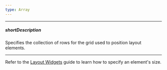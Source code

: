 ```yaml
---
type: Array
---
```

---
##### shortDescription
Specifies the collection of rows for the grid used to position layout elements.

---
Refer to the [Layout Widgets](/concepts/10%20UI%20Widgets/10%20UI%20Widget%20Categories/50%20Layout%20Widgets/05%20Specify%20An%20Element%20Size.md '/Documentation/Guide/UI_Widgets/UI_Widget_Categories/Layout_Widgets/#Specify_An_Element_Size') guide to learn how to specify an element's size.